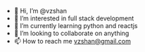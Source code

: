 - 👋 Hi, I’m @vzshan
- 👀 I’m interested in full stack development
- 🌱 I’m currently learning python and reactjs
- 💞️ I’m looking to collaborate on anything
- 📫 How to reach me vzshan@gmail.com

<!---
vzshan/vzshan is a ✨ special ✨ repository because its `README.md` (this file) appears on your GitHub profile.
You can click the Preview link to take a look at your changes.
--->
